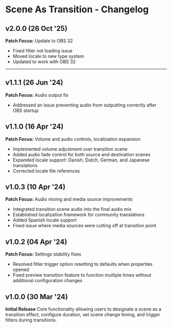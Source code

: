 # Scene As Transition - Changelog

## v2.0.0 (26 Oct '25)
**Patch Focus:** Update to OBS 32
- Fixed filter not loading issue
- Moved locale to new type system
- Updated to work with OBS 32

---

## v1.1.1 (26 Jun '24)
**Patch Focus:** Audio output fix
- Addressed an issue preventing audio from outputting correctly after OBS startup

## v1.1.0 (16 Apr '24)
**Patch Focus:** Volume and audio controls, localization expansion
- Implemented volume adjustment over transition scene
- Added audio fade control for both source and destination scenes
- Expanded locale support: Danish, Dutch, German, and Japanese translations
- Corrected locale file references

## v1.0.3 (10 Apr '24)
**Patch Focus:** Audio mixing and media source improvements
- Integrated transition scene audio into the final audio mix
- Established localization framework for community translations
- Added Spanish locale support
- Fixed issue where media sources were cutting off at transition point

## v1.0.2 (04 Apr '24)
**Patch Focus:** Settings stability fixes
- Resolved filter trigger option resetting to defaults when properties opened
- Fixed preview transition feature to function multiple times without additional configuration changes

## v1.0.0 (30 Mar '24)
**Initial Release**
Core functionality allowing users to designate a scene as a transition effect, configure duration, set scene change timing, and trigger filters during transitions.
